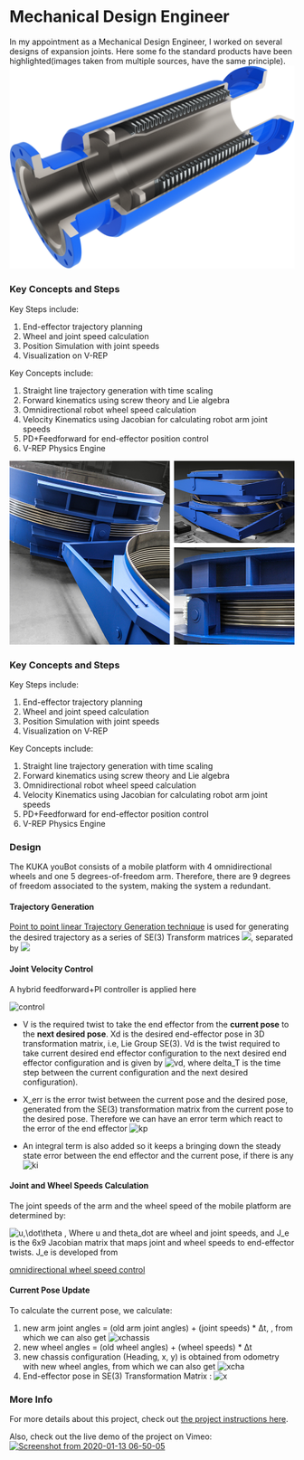 
# Mechanical Design Engineer
In my appointment as a Mechanical Design Engineer, I worked on several designs of expansion joints. Here some fo the standard products have been highlighted(images taken from multiple sources, have the same principle).
![alt text](https://github.com/Sangram-Rout/Design-Engineer/blob/main/EJ/Externally%20press.png)
### Key Concepts and Steps
Key Steps include:
1. End-effector trajectory planning
2. Wheel and joint speed calculation
3. Position Simulation with joint speeds
4. Visualization on V-REP 

Key Concepts include: 
1. Straight line trajectory generation with time scaling
2. Forward kinematics using screw theory and Lie algebra
3. Omnidirectional robot wheel speed calculation
4. Velocity Kinematics using Jacobian for calculating robot arm joint speeds
5. PD+Feedforward for end-effector position control
6. V-REP Physics Engine



![alt text](https://github.com/Sangram-Rout/Design-Engineer/blob/main/EJ/Large-gimbal-hinged_bund_2.jpg)
### Key Concepts and Steps
Key Steps include:
1. End-effector trajectory planning
2. Wheel and joint speed calculation
3. Position Simulation with joint speeds
4. Visualization on V-REP 

Key Concepts include: 
1. Straight line trajectory generation with time scaling
2. Forward kinematics using screw theory and Lie algebra
3. Omnidirectional robot wheel speed calculation
4. Velocity Kinematics using Jacobian for calculating robot arm joint speeds
5. PD+Feedforward for end-effector position control
6. V-REP Physics Engine


### Design 

The KUKA youBot consists of a mobile platform with 4 omnidirectional wheels and one 5 degrees-of-freedom arm. Therefore, there are
9 degrees of freedom associated to the system, making the system a redundant. 

#### Trajectory Generation
[Point to point linear Trajectory Generation technique](https://youtu.be/1JRMqfEm79c) is used for generating the desired trajectory as a series of 
SE(3) Transform matrices <img src="https://latex.codecogs.com/gif.latex?X_d"/>, separated by <img src="https://latex.codecogs.com/gif.latex?\Delta_t"/>

#### Joint Velocity Control
A hybrid feedforward+PI controller is applied here 
     
![control](https://latex.codecogs.com/gif.latex?V(t)&space;=&space;[Ad_{X^{-1}X_d}]&space;V_d(t)&space;&plus;&space;K_{p}&space;X_{err}(t)&space;&plus;&space;K_{i}&space;\int_{0}^{t}&space;X_{err}(t)&space;dt)     
  - V is the required twist to take the end effector from the **current pose** to the **next desired pose**. Xd is the desired end-effector pose in 3D transformation matrix, i.e, Lie Group SE(3).
  Vd is the twist required to take current desired end effector configuration to the next desired end effector configuration and is given by
![vd](https://latex.codecogs.com/gif.latex?[V_d]&space;=&space;(1&space;/&space;\Delta&space;t)&space;log(X_d^{-1}&space;X_{d,&space;next})), where delta_T is the time step between the current configuration and the next desired configuration). 
  
  -  X_err is the error twist between the current pose and the desired pose, generated from the SE(3) transformation matrix from the current pose to the desired pose.
    Therefore we can have an error term which react to the error of the end effector  ![kp](https://latex.codecogs.com/gif.latex?K_{p}&space;X_{err}(t))
  
  - An integral term is also added so it keeps a bringing down the steady state error between the end effector and the current pose, if there is any
   ![ki](https://latex.codecogs.com/gif.latex?K_{i}&space;\int_{0}^{t}&space;X_{err}(t)&space;dt)

#### Joint and Wheel Speeds Calculation
The joint speeds of the arm and the wheel speed of the mobile platform are determined by: 

![u,\dot\theta](https://latex.codecogs.com/gif.latex?[u,\dot\theta]&space;=&space;J_e^{&plus;}&space;V)
, Where u and theta_dot are wheel and joint speeds, and J_e is the 6x9 Jacobian matrix that maps joint and wheel speeds to end-effector twists. J_e is developed from 

[omnidirectional wheel speed control](https://youtu.be/NcOT9hOsceE)

#### Current Pose Update
To calculate the current pose, we calculate:

1. new arm joint angles = (old arm joint angles) + (joint speeds) * Δt, , from which we can also 
get ![xchassis](https://latex.codecogs.com/gif.latex?X_{chassis-to-end-effector})
2. new wheel angles = (old wheel angles) + (wheel speeds) * Δt
3. new chassis configuration (Heading, x, y) is obtained from odometry with new wheel angles, from which we can also 
get ![xcha](https://latex.codecogs.com/gif.latex?X_{chassis})
4. End-effector pose in SE(3) Transformation Matrix : ![x](https://latex.codecogs.com/gif.latex?X&space;=&space;X_{chassis}X_{chassis-to-end-effector})

### More Info
For more details about this project, check out [the project instructions here](http://hades.mech.northwestern.edu/index.php/Mobile_Manipulation_Capstone). 

Also, check out the live demo of the project on Vimeo:
[![Screenshot from 2020-01-13 06-50-05](https://user-images.githubusercontent.com/39393023/72257326-fe0dac00-35d0-11ea-8b9e-05db4616e818.png)](https://vimeo.com/538476673)
